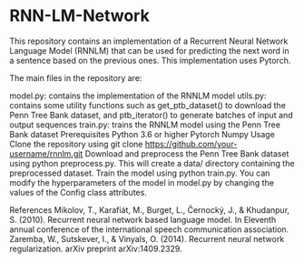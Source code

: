# RNN-LM-Network

This repository contains an implementation of a Recurrent Neural Network Language Model (RNNLM) that can be used for predicting the next word in a sentence based on the previous ones. This implementation uses Pytorch.

The main files in the repository are:

model.py: contains the implementation of the RNNLM model
utils.py: contains some utility functions such as get_ptb_dataset() to download the Penn Tree Bank dataset, and ptb_iterator() to generate batches of input and output sequences
train.py: trains the RNNLM model using the Penn Tree Bank dataset
Prerequisites
Python 3.6 or higher
Pytorch
Numpy
Usage
Clone the repository using git clone https://github.com/your-username/rnnlm.git
Download and preprocess the Penn Tree Bank dataset using python preprocess.py. This will create a data/ directory containing the preprocessed dataset.
Train the model using python train.py.
You can modify the hyperparameters of the model in model.py by changing the values of the Config class attributes.

References
Mikolov, T., Karafiát, M., Burget, L., Černocký, J., & Khudanpur, S. (2010). Recurrent neural network based language model. In Eleventh annual conference of the international speech communication association.
Zaremba, W., Sutskever, I., & Vinyals, O. (2014). Recurrent neural network regularization. arXiv preprint arXiv:1409.2329.
